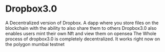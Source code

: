 # Dropbox3.0
A Decentralized version of Dropbox. A dapp where you store files on the blockchain with the ability to also share them to others
Dropbox3.0 also enables users mint their own Nft and view them on opensea
The Whole process of dropbox3.0 is completely decentralized. It works right now on the polygon mumbai testnet

